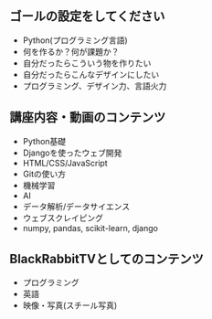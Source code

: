 ## ゴールの設定をしてください
- Python(プログラミング言語)
- 何を作るか？何が課題か？
- 自分だったらこういう物を作りたい
- 自分だったらこんなデザインにしたい
- プログラミング、デザイン力、言語火力

## 講座内容・動画のコンテンツ
- Python基礎
- Djangoを使ったウェブ開発
- HTML/CSS/JavaScript
- Gitの使い方
- 機械学習
- AI
- データ解析/データサイエンス
- ウェブスクレイピング
- numpy, pandas, scikit-learn, django

## BlackRabbitTVとしてのコンテンツ
- プログラミング
- 英語
- 映像・写真(スチール写真)
